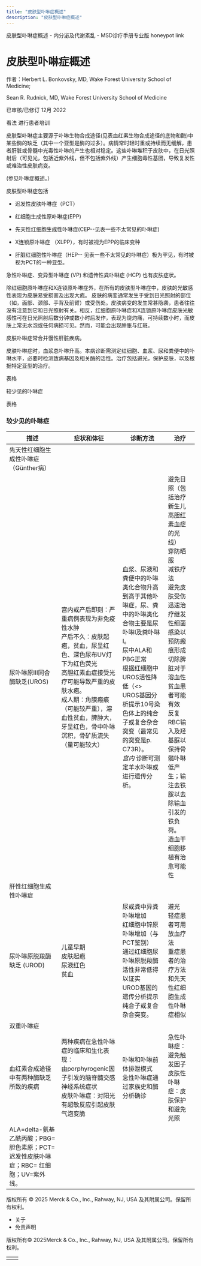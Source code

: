 ```yaml
---
title: "皮肤型卟啉症概述"
description: "皮肤型卟啉症概述"
---
```


﻿皮肤型卟啉症概述 \- 内分泌及代谢紊乱 \- MSD诊疗手册专业版 honeypot link

# 皮肤型卟啉症概述

作者：Herbert L. Bonkovsky, MD, Wake Forest University School of Medicine;

Sean R. Rudnick, MD, Wake Forest University School of Medicine

已审核/已修订 12月 2022

看法 进行患者培训

皮肤型卟啉症主要源于卟啉生物合成途径(见表血红素生物合成途径的底物和酶)中某些酶的缺乏（其中一个亚型是酶的过多）。病情常时轻时重或持续而无缓解，患者肝脏或骨髓中光毒性卟啉的产生也相对稳定。这些卟啉堆积于皮肤中，在日光照射后（可见光，包括近紫外线，但不包括紫外线）产生细胞毒性基团，导致复发性或难治性皮肤病变。

(参见卟啉症概述。）

皮肤型卟啉症包括

- 迟发性皮肤卟啉症（PCT）

- 红细胞生成性原卟啉症(EPP)

- 先天性红细胞生成性卟啉症(CEP--见表一些不太常见的卟啉症)

- X连锁原卟啉症 （XLPP），有时被视为EPP的临床变种

- 肝脏红细胞性卟啉症（HEP-- 见表一些不太常见的卟啉症）极为罕见，有时被视为PCT的一种亚型。


急性卟啉症、变异型卟啉症 (VP) 和遗传性粪卟啉症 (HCP) 也有皮肤症状。

除红细胞原卟啉症和X连锁原卟啉症外，在所有的皮肤型卟啉症中，皮肤的光敏感性表现为皮肤易受损害及出现大疱。 皮肤的病变通常发生于受到日光照射的部位（如，面部、颈部、手背及前臂）或受伤处。皮肤病变的发生常甚隐袭，患者往往没有注意到它和日光照射有关。相反，红细胞原卟啉症和X连锁原卟啉症皮肤光敏感性可在日光照射后数分钟或数小时后发作，表现为烧灼痛，可持续数小时，而皮肤上常无水泡或任何病损可见。然而，可能会出现肿胀与红斑。

皮肤卟啉症常合并慢性肝脏疾病。

皮肤卟啉症时，血浆总卟啉升高。本病诊断需测定红细胞、血浆、尿和粪便中的卟啉水平，必要时检测致病基因及相关酶的活性。治疗包括避光，保护皮肤，以及根据特定亚型的治疗。

表格

较少见的卟啉症

表格

### 较少见的卟啉症

| 描述 | 症状和体征 | 诊断方法 | 治疗 |
| --- | --- | --- | --- |
| 先天性红细胞生成性卟啉症（Günther病） |
| 尿卟啉原III同合酶缺乏(UROS) | 宫内或产后即刻：严重病例表现为非免疫性水肿<br>产后不久：皮肤起疱，贫血，尿呈红色、深色尿布UV灯下为红色荧光<br>高胆红素血症接受光疗可能导致严重的皮肤水疱。<br>成人期：角膜瘢痕（可能较严重），溶血性贫血，脾肿大，牙呈红色，骨中卟啉沉积，骨矿质流失（量可能较大） | 血浆、尿液和粪便中的卟啉类化合物升高到高于其他卟啉症，尿、粪中的卟啉类化合物主要是尿卟啉I及粪卟啉I。<br>尿中ALA和PBG正常<br>根据红细胞中UROS活性降低（<><br>UROS基因分析提示10号染色体上的纯合子或复合杂合突变（最常见的突变是p. C73R）。<br>_宫内_ 诊断可测定羊水卟啉或进行遗传分析。 | 避免日照（包括治疗新生儿高胆红素血症的光线）<br>穿防晒服<br>减铁疗法<br>避免皮肤受伤<br>迅速治疗继发性细菌感染以预防瘢痕形成<br>切除脾脏对于溶血性贫血患者可能有效<br>反复RBC输入及羟基脲以保持骨髓卟啉低产生；输注去铁胺以去除输血引发的铁负荷。<br>造血干细胞移植有治愈可能性 |
| 肝性红细胞生成性卟啉症 |
| 尿卟啉原脱羧酶缺乏 (UROD) | 儿童早期<br>皮肤起疱<br>尿液红色<br>贫血 | 尿或粪中异粪卟啉增加<br>红细胞中锌原卟啉增加（与PCT鉴别）<br>通过红细胞尿卟啉原脱羧酶活性非常低得以证实<br>UROD基因的遗传分析提示纯合子或复合杂合突变。 | 避光<br>轻症患者可用放血疗法<br>重症患者的治疗方法和先天性红细胞生成性卟啉症相似 |
| 双重卟啉症 |
| 血红素合成途径中有两种酶缺乏所致的疾病 | 两种疾病在急性卟啉症的临床和生化表现：<br>由porphyrogenic因子引发的脑脊髓交感神经系统症状<br>皮肤卟啉症：对阳光有超敏反应引起皮肤气泡变脆 | 卟啉和卟啉前体排泄模式<br>急性卟啉症通过家族史和酶分析确诊 | 急性卟啉症：避免触发因子<br>皮肤性卟啉症：皮肤保护和避免光照 |
| ALA=delta-氨基乙酰丙酸；PBG=胆色素原；PCT=迟发性皮肤卟啉症；RBC= 红细胞；UV=紫外线。 |



版权所有 © 2025
Merck & Co., Inc., Rahway, NJ, USA 及其附属公司。保留所有权利。

- 关于
- 免责声明

版权所有© 2025Merck & Co., Inc., Rahway, NJ, USA 及其附属公司。保留所有权利。

|     |     |
| --- | --- |
|  |  |